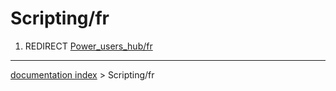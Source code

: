 # Scripting/fr
1.  REDIRECT [Power\_users\_hub/fr](Power_users_hub/fr.md)

---
[documentation index](../README.md) > Scripting/fr
